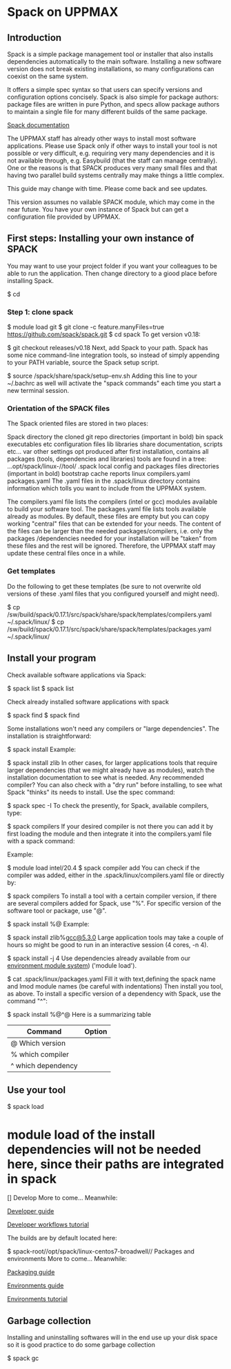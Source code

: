 # Spack on UPPMAX

## Introduction

Spack is a simple package management tool or installer that also installs dependencies automatically to the main software. Installing a new software version does not break existing installations, so many configurations can coexist on the same system.

It offers a simple spec syntax so that users can specify versions and configuration options concisely. Spack is also simple for package authors: package files are written in pure Python, and specs allow package authors to maintain a single file for many different builds of the same package.

[Spack documentation](https://spack.readthedocs.io/en/latest/)

The UPPMAX staff has already other ways to install most software applications. Please use Spack only if other ways to install your tool is not possible or very difficult, e.g. requiring very many dependencies and it is not available through, e.g. Easybuild (that the staff can manage centrally). One or the reasons is that SPACK produces very many small files and that having two parallel build systems centrally may make things a little complex.

This guide may change with time. Please come back and see updates.

This version assumes no vailable SPACK module, which may come in the near future.
You have your own instance of Spack but can get a configuration file provided by UPPMAX.

## First steps: Installing your own instance of SPACK
You may want to use your project folder if you want your colleagues to be able to run the application. Then change directory to a giood place before installing Spack.

$ cd <good place>

### Step 1: clone spack

$ module load git
$ git clone -c feature.manyFiles=true https://github.com/spack/spack.git 
$ cd spack
To get version v0.18:

$ git checkout releases/v0.18
Next, add Spack to your path. Spack has some nice command-line integration tools, so instead of simply appending to your PATH variable, source the Spack setup script.

$ source <root dir of spack>/spack/share/spack/setup-env.sh
Adding this line to your ~/.bachrc as well will activate the "spack commands" each time you start a new terminal session.

### Orientation of the SPACK files
The Spack oriented files are stored in two places:

Spack directory
the cloned git repo
directories (important in bold)
bin        spack executables
etc        configuration files
lib         libraries
share    documentation, scripts etc...
var        other settings
opt        produced after first installation, contains all packages (tools, dependencies and libraries) 
             tools are found in a tree: ...opt/spack/linux-<arch>/<compiler>/tool/
.spack
local config and packages files
directories (important in bold)
bootstrap
cache
reports
linux
​compilers.yaml     
packages.yaml
The .yaml files in the .spack/linux directory contains information which tolls you want to include from the UPPMAX system. 

The compilers.yaml file lists the compilers (intel or gcc) modules available to build your software tool.
The packages.yaml file lists tools available already as modules.
By default, these files are empty but you can copy working "central" files that can be extended for your needs. The content of the files can be larger than the needed packages/compilers, i.e. only the packages /dependencies needed for your installation will be "taken" from these files and the rest will be ignored. Therefore, the UPPMAX staff may update these central files once in a while. 

### Get templates

Do the following to get these templates (be sure to not overwrite old versions of these .yaml files that you configured yourself and might need).

$ cp /sw/build/spack/0.17.1/src/spack/share/spack/templates/compilers.yaml ~/.spack/linux/
$ cp /sw/build/spack/0.17.1/src/spack/share/spack/templates/packages.yaml ~/.spack/linux/

## Install your program
Check available software applications via Spack: 

$ spack list
$ spack list <search string>
Check already installed software applications with spack

$ spack find
$ spack find <search string>
Some installations won't need any compilers or "large dependencies". The installation is straightforward:

$ spack install <tool>
Example:

$ spack install zlib
In other cases, for larger applications tools that require larger dependencies (that we might already have as modules), watch the installation documentation to see what is needed. Any recommended compiler? You can also check with a "dry run" before installing, to see what Spack "thinks" its needs to install. Use the spec command:

$ spack spec -I <tool>
To check the presently, for Spack, available compilers, type:

$ spack compilers
If your desired compiler is not there you can add it by first loading the module and then integrate it into the compilers.yaml file with a spack command:

Example:

$ module load intel/20.4
$ spack compiler add
You can check if the compiler was added, either in the .spack/linux/compilers.yaml file or directly by:

$ spack compilers
To install a tool with a certain compiler version, if there are several compilers added for Spack, use "%". For specific version of the software tool or package, use "@".

$ spack install <tool>%<compiler>@<compiler-version>
Example:

$ spack install zlib%gcc@5.3.0
Large application tools may take a couple of hours so might be good to run in an interactive session (4 cores, -n 4).

$ spack install -j 4 <tool>
Use dependencies already available from our [environment module system](../cluster_guides/modules.md)) ('module load').

$ cat .spack/linux/packages.yaml
Fill it with text,defining the spack name and lmod module names (be careful with indentations)
Then install you tool, as above.
To install a specific version of a dependency with Spack, use the command "^":

$ spack install <tool>%<compiler>@<compiler-version>^<dependency>@<version>
Here is a summarizing table

|Command	|Option |
|-|-|
|@	Which version|
|%	which compiler|
|^	which dependency|

## Use your tool
$ spack load <tool>  

# module load of the install dependencies will not be needed here, since their paths are integrated in spack
<tool> [<arguments>]
Develop 
More to come... Meanwhile: 

[Developer guide](spack.readthedocs.io/en/latest/developer_guide.html)

[Developer workflows tutorial](spack-tutorial.readthedocs.io/en/lanl19/tutorial_developer_workflows.html)

The builds are by default located here: 

$ spack-root//opt/spack/linux-centos7-broadwell/<compiler-version>/
Packages and environments
More to come... Meanwhile: 

[Packaging guide](spack-tutorial.readthedocs.io/en/lanl19/tutorial_developer_workflows.html)

[Environments guide](spack.readthedocs.io/en/latest/environments.html)

[Environments tutorial](spack-tutorial.readthedocs.io/en/lanl19/tutorial_environments.html)

## Garbage collection
Installing and uninstalling softwares will in the end use up your disk space so it is good practice to do some garbage collection

$ spack gc
